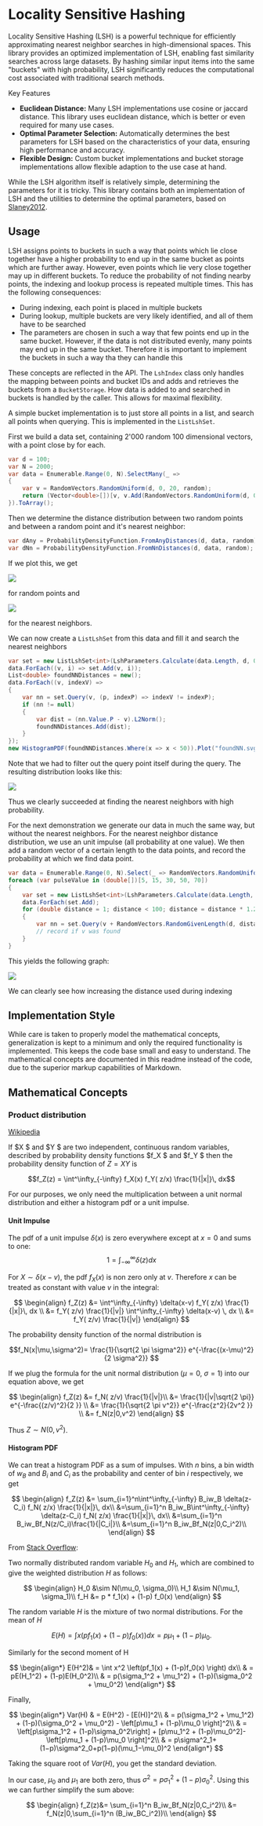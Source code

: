 # Locality Sensitive Hashing

Locality Sensitive Hashing (LSH) is a powerful technique for efficiently approximating nearest neighbor searches in high-dimensional spaces. This library provides an optimized implementation of LSH, enabling fast similarity searches across large datasets. By hashing similar input items into the same "buckets" with high probability, LSH significantly reduces the computational cost associated with traditional search methods.

Key Features

- **Euclidean Distance:** Many LSH implementations use cosine or jaccard distance. This library uses euclidean distance, which is better or even required for many use cases.
- **Optimal Parameter Selection:** Automatically determines the best parameters for LSH based on the characteristics of your data, ensuring high performance and accuracy.
- **Flexible Design:** Custom bucket implementations and bucket storage implementations allow flexible adaption to the use case at hand.

While the LSH algorithm itself is relatively simple, determining the parameters for it is tricky. This library contains both an implementation of LSH and the utilities to determine the optimal parameters, based on [Slaney2012](<Slaney2012(OptimalLSH).pdf>).

## Usage

LSH assigns points to buckets in such a way that points which lie close together have a higher probability to end up in the same bucket as points which are further away. However, even points which lie very close together may up in different buckets. To reduce the probability of not finding nearby points, the indexing and lookup process is repeated multiple times. This has the following consequences:

- During indexing, each point is placed in multiple buckets
- During lookup, multiple buckets are very likely identified, and all of them have to be searched
- The parameters are chosen in such a way that few points end up in the same bucket. However, if the data is not distributed evenly, many points may end up in the same bucket. Therefore it is important to implement the buckets in such a way tha they can handle this

These concepts are reflected in the API. The `LshIndex` class only handles the mapping between points and bucket IDs and adds and retrieves the buckets from a `BucketStorage`. How data is added to and searched in buckets is handled by the caller. This allows for maximal flexibility.

A simple bucket implementation is to just store all points in a list, and search all points when querying. This is implemented in the `ListLshSet`.

First we build a data set, containing 2'000 random 100 dimensional vectors, with a point close by for each.

```c#
var d = 100;
var N = 2000;
var data = Enumerable.Range(0, N).SelectMany(_ =>
{
    var v = RandomVectors.RandomUniform(d, 0, 20, random);
    return (Vector<double>[])[v, v.Add(RandomVectors.RandomUniform(d, 0, 1, random))];
}).ToArray();
```

Then we determine the distance distribution between two random points and between a random point and it's nearest neighbor:

```c#
var dAny = ProbabilityDensityFunction.FromAnyDistances(d, data, random);
var dNn = ProbabilityDensityFunction.FromNnDistances(d, data, random);
```

If we plot this, we get

![](images/dAny.svg)

for random points and

![](images/dNn.svg)

for the nearest neighbors.

We can now create a `ListLshSet` from this data and fill it and search the nearest neighbors

```c#
var set = new ListLshSet<int>(LshParameters.Calculate(data.Length, d, 0.1, dNn, dAny));
data.ForEach((v, i) => set.Add(v, i));
List<double> foundNNDistances = new();
data.ForEach((v, indexV) =>
{
    var nn = set.Query(v, (p, indexP) => indexV != indexP);
    if (nn != null)
    {
        var dist = (nn.Value.P - v).L2Norm();
        foundNNDistances.Add(dist);
    }
});
new HistogramPDF(foundNNDistances.Where(x => x < 50)).Plot("foundNN.svg");
```

Note that we had to filter out the query point itself during the query. The resulting distribution looks like this:

![](images/foundNN.svg)

Thus we clearly succeeded at finding the nearest neighbors with high probability.

For the next demonstration we generate our data in much the same way, but without the nearest neighbors. For the nearest neighbor distance distribution, we use an unit impulse (all probability at one value). We then add a random vector of a certain length to the data points, and record the probability at which we find data point.

```c#
var data = Enumerable.Range(0, N).Select(_ => RandomVectors.RandomUniform(d, 0, 20, random)).ToArray();
foreach (var pulseValue in (double[])[5, 15, 30, 50, 70])
{
    var set = new ListLshSet<int>(LshParameters.Calculate(data.Length, d, 0.1, ProbabilityDensityFunction.FromUnitImpulse(pulseValue), dAny));
    data.ForEach(set.Add);
    for (double distance = 1; distance < 100; distance = distance * 1.2 + 1)
    {
        var nn = set.Query(v + RandomVectors.RandomGivenLength(d, distance, random));
        // record if v was found
    }
}
```

This yields the following graph:

![](images/hitRates.svg)

We can clearly see how increasing the distance used during indexing

## Implementation Style

While care is taken to properly model the mathematical concepts, generalization is kept to a minimum and only the required functionality is implemented. This keeps the code base small and easy to understand. The mathematical concepts are documented in this readme instead of the code, due to the superior markup capabilities of Markdown.

## Mathematical Concepts

### Product distribution

[Wikipedia](https://en.wikipedia.org/wiki/Distribution_of_the_product_of_two_random_variables)

If $X $ and $Y $ are two independent, continuous random variables, described by probability density functions $f_X $ and $f_Y $ then the probability density function of $Z = XY$ is

$$f_Z(z) = \int^\infty_{-\infty} f_X(x)  f_Y( z/x)  \frac{1}{|x|}\, dx$$

For our purposes, we only need the multiplication between a unit normal distribution and either a histogram pdf or a unit impulse.

#### Unit Impulse

The pdf of a unit impulse $\delta(x)$ is zero everywhere except at $x=0$ and sums to one: $$1=\int^\infty_{-\infty} \delta(z)  dx $$

For $X\sim\delta(x-v)$, the pdf $f_X(x)$ is non zero only at $v$. Therefore $x$ can be treated as constant with value $v$ in the integral:

$$
\begin{align}
f_Z(z) &= \int^\infty_{-\infty} \delta(x-v)  f_Y( z/x)  \frac{1}{|x|}\, dx \\
&=  f_Y( z/v)  \frac{1}{|v|} \int^\infty_{-\infty} \delta(x-v) \, dx \\
&= f_Y( z/v)  \frac{1}{|v|}
\end{align}
$$

The probability density function of the normal distribution is

$$f_N(x|\mu,\sigma^2)= \frac{1}{\sqrt{2 \pi \sigma^2}} e^{-\frac{(x-\mu)^2}{2 \sigma^2}} $$

If we plug the formula for the unit normal distribution ($\mu=0$, $\sigma = 1$) into our equation above, we get

$$
\begin{align}
f_Z(z) &= f_N( z/v)  \frac{1}{|v|}\\
&= \frac{1}{|v|\sqrt{2 \pi}} e^{-\frac{(z/v)^2}{2 }}   \\
&= \frac{1}{\sqrt{2 \pi v^2}} e^{-\frac{z^2}{2v^2 }}   \\
&= f_N(z|0,v^2)
\end{align}
$$

Thus $Z\sim N(0,v^2)$.

#### Histogram PDF

We can treat a histogram PDF as a sum of impulses. With $n$ bins, a bin width of $w_B$ and $B_i$ and $C_i$ as the probability and center of bin $i$ respectively, we get

$$
\begin{align}
f_Z(z) &= \sum_{i=1}^n\int^\infty_{-\infty} B_iw_B \delta(z-C_i)  f_N( z/x)  \frac{1}{|x|}\, dx\\
&=\sum_{i=1}^n B_iw_B\int^\infty_{-\infty} \delta(z-C_i)  f_N( z/x)  \frac{1}{|x|}\, dx\\
&=\sum_{i=1}^n B_iw_Bf_N(z/C_i)\frac{1}{|C_i|}\\
&=\sum_{i=1}^n B_iw_Bf_N(z|0,C_i^2)\\
\end{align}
$$

From [Stack Overflow](https://stats.stackexchange.com/questions/205126/standard-deviation-for-weighted-sum-of-normal-distributions):

Two normally distributed random variable $H_0$ and $H_1$, which are combined to give the weighted distribution $H$ as follows:

$$
\begin{align}
H_0 &\sim N(\mu_0, \sigma_0)\\
H_1 &\sim N(\mu_1, \sigma_1)\\
f_H &= p * f_1(x) + (1-p)  f_0(x)
\end{align}
$$

The random variable $H$ is the mixture of two normal distributions. For the mean of $H$

$$E(H) = \int x\left(pf_1(x) + (1-p)f_0(x) \right) dx = p\mu_1 + (1-p)\mu_0. $$

Similarly for the second moment of H

$$
\begin{align*}
E(H^2)& = \int x^2 \left(pf_1(x) + (1-p)f_0(x) \right) dx\\
& = pE(H_1^2) + (1-p)E(H_0^2)\\
& = p(\sigma_1^2 + \mu_1^2) + (1-p)(\sigma_0^2 + \mu_0^2)
\end{align*}
$$

Finally,

$$
\begin{align*}
Var(H) & = E(H^2) - [E(H)]^2\\
& = p(\sigma_1^2 + \mu_1^2) + (1-p)(\sigma_0^2 + \mu_0^2) - \left[p\mu_1 + (1-p)\mu_0 \right]^2\\
& = \left[p\sigma_1^2 + (1-p)\sigma_0^2\right] + [p\mu_1^2 + (1-p)\mu_0^2]- \left[p\mu_1 + (1-p)\mu_0 \right]^2\\
& = p\sigma^2_1+(1−p)\sigma^2_0+p(1−p)(\mu_1−\mu_0)^2
\end{align*}
$$

Taking the square root of $Var(H)$, you get the standard deviation.

In our case, $\mu_0$ and $\mu_1$ are both zero, thus $\sigma^2= p\sigma^2_1+(1−p)\sigma^2_0$. Using this we can further simplify the sum above:

$$
\begin{align}
f_Z(z)&=  \sum_{i=1}^n B_iw_Bf_N(z|0,C_i^2)\\
&=  f_N(z|0,\sum_{i=1}^n (B_iw_BC_i^2))\\
\end{align}
$$
